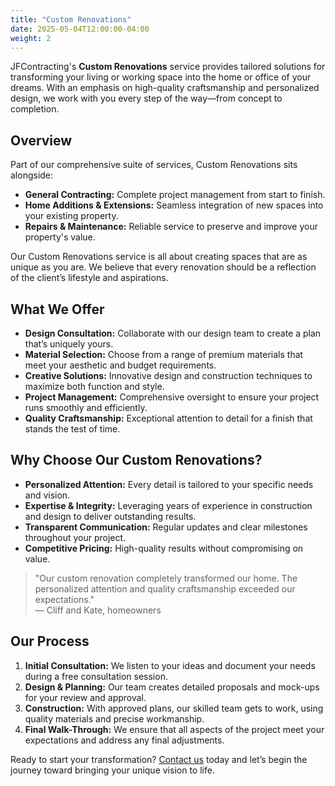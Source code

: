 ```yaml
---
title: "Custom Renovations"
date: 2025-05-04T12:00:00-04:00
weight: 2
---
```


JFContracting's **Custom Renovations** service provides tailored solutions for transforming your living or working space into the home or office of your dreams. With an emphasis on high-quality craftsmanship and personalized design, we work with you every step of the way—from concept to completion.

## Overview

Part of our comprehensive suite of services, Custom Renovations sits alongside:
- **General Contracting:** Complete project management from start to finish.
- **Home Additions & Extensions:** Seamless integration of new spaces into your existing property.
- **Repairs & Maintenance:** Reliable service to preserve and improve your property's value.

Our Custom Renovations service is all about creating spaces that are as unique as you are. We believe that every renovation should be a reflection of the client’s lifestyle and aspirations.

## What We Offer

- **Design Consultation:** Collaborate with our design team to create a plan that’s uniquely yours.
- **Material Selection:** Choose from a range of premium materials that meet your aesthetic and budget requirements.
- **Creative Solutions:** Innovative design and construction techniques to maximize both function and style.
- **Project Management:** Comprehensive oversight to ensure your project runs smoothly and efficiently.
- **Quality Craftsmanship:** Exceptional attention to detail for a finish that stands the test of time.

## Why Choose Our Custom Renovations?

- **Personalized Attention:** Every detail is tailored to your specific needs and vision.
- **Expertise & Integrity:** Leveraging years of experience in construction and design to deliver outstanding results.
- **Transparent Communication:** Regular updates and clear milestones throughout your project.
- **Competitive Pricing:** High-quality results without compromising on value.

> "Our custom renovation completely transformed our home. The personalized attention and quality craftsmanship exceeded our expectations."  
> — Cliff and Kate, homeowners

## Our Process

1. **Initial Consultation:** We listen to your ideas and document your needs during a free consultation session.
2. **Design & Planning:** Our team creates detailed proposals and mock-ups for your review and approval.
3. **Construction:** With approved plans, our skilled team gets to work, using quality materials and precise workmanship.
4. **Final Walk-Through:** We ensure that all aspects of the project meet your expectations and address any final adjustments.

Ready to start your transformation? [Contact us](mailto:info@jfcontracting.biz) today and let’s begin the journey toward bringing your unique vision to life.

